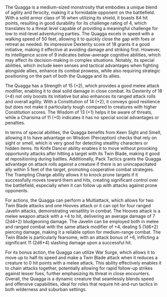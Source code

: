 The Quagga is a medium-sized monstrosity that embodies a unique blend of agility and ferocity, making it a formidable opponent on the battlefield. With a solid armor class of 16 when utilizing its shield, it boasts 84 hit points, resulting in good durability for its challenge rating of 4, which translates to a threat level capable of providing a meaningful challenge for low to mid-level adventuring parties. The Quagga excels in speed with a walking speed of 50 feet, allowing it to quickly close the gap with foes or retreat as needed. Its impressive Dexterity score of 18 grants it a good initiative, making it effective at avoiding damage and striking first. However, its intelligence score of 9 indicates below-average cognitive abilities, which may affect its decision-making in complex situations. Notably, its special abilities, which include keen senses and tactical advantages when fighting alongside allies, enhance its combat prowess, while also requiring strategic positioning on the part of both the Quagga and its allies.

The Quagga has a Strength of 15 (+2), which provides a good melee attack modifier, enabling it to deal solid damage in close combat. Its Dexterity of 18 (+4) not only boosts its initiative but also enhances its ranged attack rolls and overall agility. With a Constitution of 14 (+2), it conveys good resilience but does not make it particularly tough compared to creatures with higher Constitution scores. The Wisdom of 13 (+1) helps it be aware of threats, while a Charisma of 11 (+0) indicates it has no special social advantages or penalties.

In terms of special abilities, the Quagga benefits from Keen Sight and Smell, allowing it to have advantage on Wisdom (Perception) checks that rely on sight or smell, which is very good for detecting stealthy characters or hidden items. Its Knife Dancer ability enables it to move without provoking opportunity attacks after hitting a target with its Twin Blade, making it good at repositioning during battles. Additionally, Pack Tactics grants the Quagga advantage on attack rolls against a creature if there is an unincapacitated ally within 5 feet of the target, promoting cooperative combat strategies. The Trampling Charge ability allows it to knock prone targets if it successfully moves toward them and hits, creating significant control over the battlefield, especially when it can follow up with attacks against prone opponents.

For actions, the Quagga can perform a Multiattack, which allows for two Twin Blade attacks and one Hooves attack or it can opt for four ranged Javelin attacks, demonstrating versatility in combat. The Hooves attack is a melee weapon attack with a +4 to hit, delivering an average damage of 7 (2d4+2) bludgeoning damage. The Javelin can be employed both in melee and ranged combat with the same attack modifier of +4, dealing 5 (1d6+2) piercing damage, making it a reliable option for medium-range combat. The Twin Blade is particularly fearsome, with an attack bonus of +6, inflicting a significant 11 (2d6+4) slashing damage upon a successful hit.

For its bonus action, the Quagga can utilize War Surge, which allows it to move up to half its speed and make a Twin Blade attack when it reduces a creature to 0 hit points with a melee attack. This ability effectively enables it to chain attacks together, potentially allowing for rapid follow-up strikes against lesser foes, further emphasizing its threat in close encounters. Overall, the Quagga is a dynamic creature that seamlessly blends speed and offensive capabilities, ideal for roles that require hit-and-run tactics in both wilderness and suburban settings.
